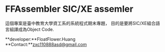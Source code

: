 FFAssembler SIC/XE assemler
===

這個專案是臺中教育大學資工系的系統程式期末專題，
目的是要將SIC/XE組合語言組譯成為Object Code.

**developer:**FloatFlower.Huang   
**Contact:**zxc110888asd@gmail.com
